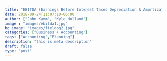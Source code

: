 ```yaml
---
title: "EBITDA (Earnings Before Interest Taxes Depreciation & Amortization) in Cannabis Cultivation in Michigan"
date: 2018-09-24T11:07:10+06:00
author: ["John Kamm", "Kyle Holland"]
image : "images/ebitda1.jpg"
bg_image: "images/fieldog2.jpg"
categories: ["Business + Accounting"]
tags: ["Accounting","Planning"]
description: "this is meta description"
draft: false
type: "post"
---
```


